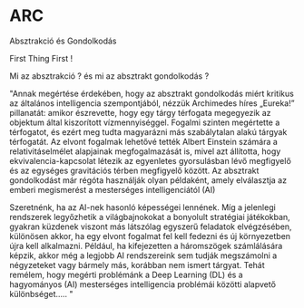 # ARC
Absztrakció és Gondolkodás

First Thing First ! 

Mi az absztrakció ? és mi az absztrakt gondolkodás ?

"Annak megértése érdekében, hogy az absztrakt gondolkodás miért kritikus az általános intelligencia szempontjából, nézzük Archimedes híres „Eureka!” pillanatát: amikor észrevette, hogy egy tárgy térfogata megegyezik az objektum által kiszorított vízmennyiséggel. Fogalmi szinten megértette a térfogatot, és ezért meg tudta magyarázni más szabálytalan alakú tárgyak térfogatát. Az elvont fogalmak lehetővé tették Albert Einstein számára a relativitáselmélet alapjainak megfogalmazását is, mivel azt állította, hogy ekvivalencia-kapcsolat létezik az egyenletes gyorsulásban lévő megfigyelő és az egységes gravitációs térben megfigyelő között. Az absztrakt gondolkodást már régóta használják olyan példaként, amely elválasztja az emberi megismerést a mesterséges intelligenciától (AI)

Szeretnénk, ha az AI-nek hasonló képességei lennének. Míg a jelenlegi rendszerek legyőzhetik a világbajnokokat a bonyolult stratégiai játékokban, gyakran küzdenek viszont más látszólag egyszerű feladatok elvégzésében, különösen akkor, ha egy elvont fogalmat fel kell fedezni és új környezetben újra kell alkalmazni. Például, ha kifejezetten a háromszögek számlálására képzik, akkor még a legjobb AI rendszereink sem tudják megszámolni a négyzeteket vagy bármely más, korábban nem ismert tárgyat. Tehát remélem, hogy megérti problémánk a Deep Learning (DL) és a hagyományos (AI) mesterséges intelligencia problémái közötti alapvető különbséget..... "
